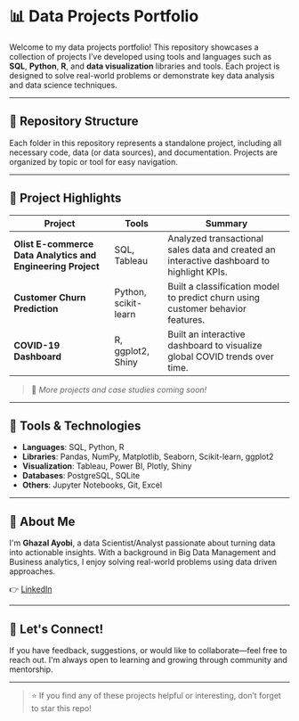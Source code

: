 # 📊 Data Projects Portfolio

Welcome to my data projects portfolio! This repository showcases a collection of projects I’ve developed using tools and languages such as **SQL**, **Python**, **R**, and **data visualization** libraries and tools. Each project is designed to solve real-world problems or demonstrate key data analysis and data science techniques.

---

## 📁 Repository Structure

Each folder in this repository represents a standalone project, including all necessary code, data (or data sources), and documentation. Projects are organized by topic or tool for easy navigation.


---

## 📌 Project Highlights

| Project | Tools | Summary |
|--------|-------|---------|
| **Olist E-commerce Data Analytics and Engineering Project** | SQL, Tableau | Analyzed transactional sales data and created an interactive dashboard to highlight KPIs. |
| **Customer Churn Prediction** | Python, scikit-learn | Built a classification model to predict churn using customer behavior features. |
| **COVID-19 Dashboard** | R, ggplot2, Shiny | Built an interactive dashboard to visualize global COVID trends over time. |

> 🔎 *More projects and case studies coming soon!*

---

## 🧰 Tools & Technologies

- **Languages**: SQL, Python, R  
- **Libraries**: Pandas, NumPy, Matplotlib, Seaborn, Scikit-learn, ggplot2  
- **Visualization**: Tableau, Power BI, Plotly, Shiny  
- **Databases**: PostgreSQL, SQLite  
- **Others**: Jupyter Notebooks, Git, Excel

---

## 🧠 About Me

I'm **Ghazal Ayobi**, a data Scientist/Analyst passionate about turning data into actionable insights. With a background in Big Data Management and Business analytics, I enjoy solving real-world problems using data driven approaches.

👉 [LinkedIn](https://www.linkedin.com/in/ghazal-ayobi/)  

---

## 🚀 Let's Connect!

If you have feedback, suggestions, or would like to collaborate—feel free to reach out. I'm always open to learning and growing through community and mentorship.

---

> ⭐ If you find any of these projects helpful or interesting, don’t forget to star this repo!
